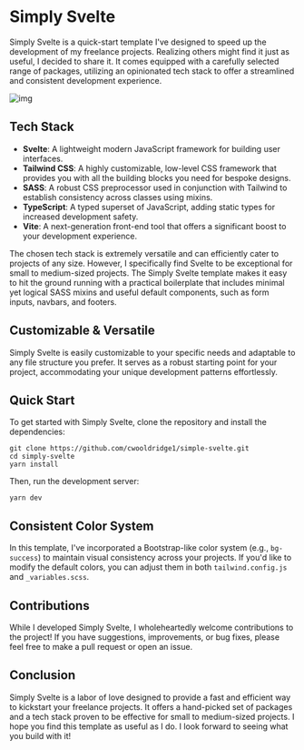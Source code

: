 # Simply Svelte

Simply Svelte is a quick-start template I've designed to speed up the development of my freelance projects. Realizing others might find it just as useful, I decided to share it. It comes equipped with a carefully selected range of packages, utilizing an opinionated tech stack to offer a streamlined and consistent development experience.

![img](https://cwooldridge1-readme-images.s3.us-west-2.amazonaws.com/simple-svelte.png)

## Tech Stack

- **Svelte**: A lightweight modern JavaScript framework for building user interfaces.
- **Tailwind CSS**: A highly customizable, low-level CSS framework that provides you with all the building blocks you need for bespoke designs.
- **SASS**: A robust CSS preprocessor used in conjunction with Tailwind to establish consistency across classes using mixins.
- **TypeScript**: A typed superset of JavaScript, adding static types for increased development safety.
- **Vite**: A next-generation front-end tool that offers a significant boost to your development experience.

The chosen tech stack is extremely versatile and can efficiently cater to projects of any size. However, I specifically find Svelte to be exceptional for small to medium-sized projects. The Simply Svelte template makes it easy to hit the ground running with a practical boilerplate that includes minimal yet logical SASS mixins and useful default components, such as form inputs, navbars, and footers.

## Customizable & Versatile

Simply Svelte is easily customizable to your specific needs and adaptable to any file structure you prefer. It serves as a robust starting point for your project, accommodating your unique development patterns effortlessly.

## Quick Start

To get started with Simply Svelte, clone the repository and install the dependencies:

```
git clone https://github.com/cwooldridge1/simple-svelte.git
cd simply-svelte
yarn install
```

Then, run the development server:

```
yarn dev
```

## Consistent Color System

In this template, I've incorporated a Bootstrap-like color system (e.g., `bg-success`) to maintain visual consistency across your projects. If you'd like to modify the default colors, you can adjust them in both `tailwind.config.js` and `_variables.scss`.

## Contributions

While I developed Simply Svelte, I wholeheartedly welcome contributions to the project! If you have suggestions, improvements, or bug fixes, please feel free to make a pull request or open an issue.

## Conclusion

Simply Svelte is a labor of love designed to provide a fast and efficient way to kickstart your freelance projects. It offers a hand-picked set of packages and a tech stack proven to be effective for small to medium-sized projects. I hope you find this template as useful as I do. I look forward to seeing what you build with it!
